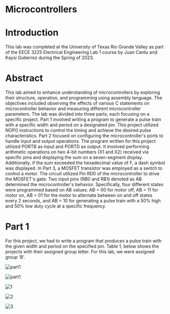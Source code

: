 # Microcontrollers 

# Introduction
This lab was completed at the University of Texas Rio Grande Valley as part of the EECE 3225 Electrical Engineering Lab 1 course by Juan Cantu and Kaysi Gutierrez during the Spring of 2023.

# Abstract
This lab aimed to enhance understanding of microcontrollers by exploring their structure,
operation, and programming using assembly language. The objectives included observing the
effects of various C statements on microcontroller behavior and measuring different
microcontroller parameters. The lab was divided into three parts, each focusing on a specific
project. Part 1 involved writing a program to generate a pulse train with a specific width and
period on a designated pin. This project utilized NOP() instructions to control the timing and
achieve the desired pulse characteristics.
Part 2 focused on configuring the microcontroller's ports to handle input and output operations.
The program written for this project utilized PORTB as input and PORTD as output. It involved
performing arithmetic operations on two 4-bit numbers (X1 and X2) received via specific pins
and displaying the sum on a seven-segment display. Additionally, if the sum exceeded the
hexadecimal value of F, a dash symbol was displayed. In Part 3, a MOSFET transistor was
employed as a switch to control a motor. The circuit utilized Pin RD0 of the microcontroller to
drive the MOSFET's gate. Two input pins (RB0 and RB1) denoted as AB determined the
microcontroller's behavior. Specifically, four different states were programmed based on AB
values: AB = 00 for motor off, AB = 11 for motor on, AB = 01 for the motor to alternate between
on and off states every 2 seconds, and AB = 10 for generating a pulse train with a 50% high and
50% low duty cycle at a specific frequency.

# Part 1
For this project, we had to write a program that produces a pulse train with the given width and
period on the specified pin. Table 1, below shows the projects with their assigned group letter.
For this lab, we were assigned group ‘B’.

![part1](https://github.com/JuanCantu1/Microcontrollers/assets/109363196/c23029b4-36ed-4746-81ac-3b7b5ad022ef)

![part1](https://github.com/JuanCantu1/Microcontrollers/assets/109363196/23ee3744-e99e-4d48-b9e9-1a8c74012f93)

![1](https://github.com/JuanCantu1/Microcontrollers/assets/109363196/b38bda47-a5da-4c93-9277-454e3df26468)

![2](https://github.com/JuanCantu1/Microcontrollers/assets/109363196/52fbc0a0-2e11-4c24-b567-2979b23569aa)

![3](https://github.com/JuanCantu1/Microcontrollers/assets/109363196/3c8ad0a6-9c8e-4918-a4e1-ae973e77740f)



